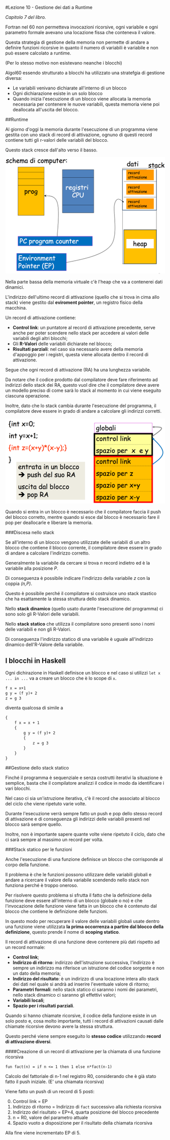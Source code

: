 #Lezione 10 - Gestione dei dati a Runtime

*Capitolo 7 del libro.*

Fortran nel 60 non permetteva invocazioni ricorsive, ogni variabile e ogni parametro formale avevano una locazione fissa che conteneva il valore.

Questa strategia di gestione della memoria non permette di andare a definire funzioni ricorsive in quanto il numero di variabili è variabile e non può essere calcolato a runtime.

(Per lo stesso motivo non esistevano neanche i blocchi)

Algol60 essendo strutturato a blocchi ha utilizzato una stratefgia di gestione diversa:

- Le variabili venivano dichiarate all'interno di un blocco
- Ogni dichiarazione esiste in un solo blocco
- Quando inizia l'esecuzione di un blocco viene allocata la memoria necessaria per contenere le nuove variabili, questa memoria viene poi deallocata all'uscita del blocco.

##Runtime

Al giorno d'oggi la memoria durante l'esecuzione di un programma viene gestita con uno stack di record di attivazione, ognuno di questi record contiene tutti gli r-valori delle variabili del blocco.

Questo stack cresce dall'alto verso il basso.

![](./immagini/L10-computer.png)

Nella parte bassa della memoria virtuale c'è l'heap che va a contenerei dati dinamici.

L'indirizzo dell'ultimo record di attivazione (quello che si trova in cima allo stack) viene gestito dal **eviroment pointer**, un registro fisico della macchina.

Un record di attivazione contiene:

- **Control link**: un puntatore al record di attivazione precedente, serve anche per poter scendere nello stack per accedere ai valori delle variabili degli altri blocchi;
- Gli **R-Valori** delle variabili dichiarate nel blocco;
- **Risultati parziali**: nel caso sia necessario avere della memoria d'appoggio per i registri, questa viene allocata dentro il record di attivazione.

Segue che ogni record di attivazione (RA) ha una lunghezza variabile.

Da notare che il codice prodotto dal compilatore deve fare riferimento ad indirizzi dello stack dei RA, questo vuol dire che il compilatore deve avere un modello preciso di come sarà lo stack al momento in cui viene eseguito ciascuna operazione.

Inoltre, dato che lo stack cambia durante l'esecuzione del programma, il compilatore deve essere in grado di andare a calcolare gli indirizzi corretti.

![](./immagini/L10-funzione.png)

Quando si entra in un blocco è necessario che il compilatore faccia il push del blocco corretto, mentre quando si esce dal blocco è necessario fare il pop per deallocarle e liberare la memoria.

###Discesa nello stack

Se all'interno di un blocco vengono utilizzate delle variabili di un altro blocco che contiene il blocco corrente, il compilatore deve essere in grado di andare a calcolare l'indirizzo corretto.

Generalmente la variabile da cercare si trova *n* record indietro ed è la variabile alla posizione *P*.

Di conseguenza è possibile indicare l'indirizzo della variabile *z* con la coppia *(n,P)*.

Questo è possibile perché il compilatore si costruisce uno stack stastico che ha esattamente la stessa struttura dello stack dinamico.

Nello **stack dinamico** (quello usato durante l'esecuzione del programma) ci sono solo gli R-Valori delle variabili.

Nello **stack statico** che utilizza il compilatore sono presenti sono i nomi delle variabili e non gli R-Valori.

Di conseguenza l'indirizzo statico di una variabile è uguale all'indirizzo dinamico dell'R-Valore della variabile.

## I blocchi in Haskell

Ogni dichirazione in Haskell definisce un blocco e nel caso si utilizzi `let x ... in ...` va a creare un blocco che è lo scope di `x`.

```
f x = x+1
g y = (f y)+ 2
z = g 3
```

diventa qualcosa di simile a 

```
{
    f x = x + 1
    {
        g y = (f y)+ 2
        {
            z = g 3
        }
    }
}
```

##Gestione dello stack statico

Finché il programma è sequenziale e senza costrutti iterativi la situazione è semplice, basta che il compilatore analizzi il codice in modo da identificare i vari blocchi.

Nel caso ci sia un'istruzione iterativa, c'è il record che associato al blocco del ciclo che viene ripetuto varie volte.

Durante l'esecuzione verrà sempre fatto un push e pop dello stesso record di attivazione e di conseguenza gli indirizzi delle variabili presenti nel blocco sarà sempre quello.

Inoltre, non è importante sapere quante volte viene ripetuto il ciclo, dato che ci sarà sempre al massimo un record per volta.

###Stack statico per le funzioni

Anche l'esecuzione di una funzione definisce un blocco che corrisponde al corpo della funzione.

Il problema è che le funzioni possono utilizzare delle variabili globali e andare a ricercare il valore della variabile scendendo nello stack non funziona perché è troppo oneroso.

Per risolvere questo problema si sfrutta il fatto che la definizione della funzione deve essere all'interno di un blocco (globale o no) e che l'invocazione delle funzione viene fatta in un blocco che è contenuto dal blocco che contiene le definizione delle funzioni.

In questo modo per recuperare il valore delle variabili globali usate dentro una funzione viene utilizzata **la prima occorrenza a partire dal blocco della definizione**, questo prende il nome di **scoping statico**.

Il record di attivazione di una funzione deve contenere più dati rispetto ad un record normale:

- **Control link**;
- **Indirizzo di ritorno**: indirizzo dell'istruzione successiva, l'indirizzo è sempre un indirizzo ma riferisce un istruzione del codice sorgente e non un dato della memoria;
- **Indirizzo del risultato**: è un indirizzo di una locazione intera allo stack dei dati nel quale si andrà ad inserire l'eventuale valore di ritorno;
- **Parametri formali**: nello stack statico ci saranno i nomi dei parametri, nello stack dinamico ci saranno gli effettivi valori;
-  **Variabili locali**;
-  **Spazio per i risultati parziali**.

Quando si hanno chiamate ricorsive, il codice della funzione esiste in un solo posto e, cosa molto importante, tutti i record di attivazioni causati dalle chiamate ricorsive devono avere la stessa struttura.

Questo perché viene sempre eseguito lo **stesso codice** utilizzando **record di attivazione diversi**.

####Creazione di un record di attivazione per la chiamata di una funzione ricorsiva

```
fun fact(n) = if n <= 1 then 1 else n*fact(n-1)
```

Calcolo del fattoriale di n-1 nel registro R0, considerando che è già stato fatto il push iniziale. (E' una chiamata ricorsiva)

Viene fatto un push di un record di 5 posti:

0. Control link = EP
1. Indirizzo di ritorno = Indirizzo di `fact` successivo alla richiesta ricorsiva
2. Indirizzo del risultato = EP+4, quarta posizione del blocco precedente
3. n = R0, valore del parametro attuale
4. Spazio vuoto a disposizione per il risultato della chiamata ricorsiva

Alla fine viene incrementato EP di 5.

 

